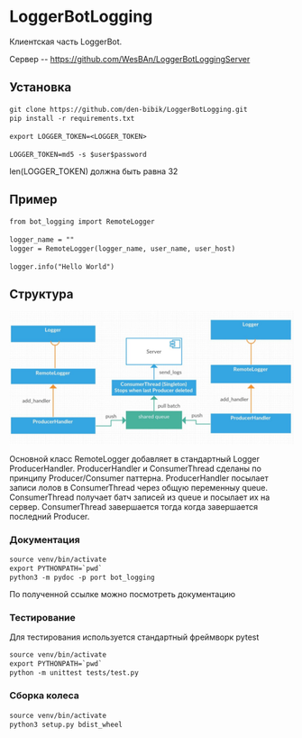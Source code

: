 LoggerBotLogging
============================

Клиентская часть LoggerBot.

Сервер  -- https://github.com/WesBAn/LoggerBotLoggingServer

Установка
------------
    git clone https://github.com/den-bibik/LoggerBotLogging.git
    pip install -r requirements.txt

    export LOGGER_TOKEN=<LOGGER_TOKEN>
    
    LOGGER_TOKEN=md5 -s $user$password

len(LOGGER_TOKEN) должна быть равна 32
 
Пример
------------

    from bot_logging import RemoteLogger
    
    logger_name = ""
    logger = RemoteLogger(logger_name, user_name, user_host)
    
    logger.info("Hello World")
    
 Структура
 ------------
 ![structure image](static/structure.jpg)
 
 Основной класс RemoteLogger добавляет в стандартный Logger ProducerHandler. ProducerHandler и ConsumerThread сделаны по принципу Producer/Consumer паттерна. ProducerHandler посылает записи лолов в ConsumerThread через общую переменныу queue. ConsumerThread получает батч записей из queue и посылает их на сервер. ConsumerThread завершается тогда когда завершается последний Producer.
 
 ### Документация
```
source venv/bin/activate
export PYTHONPATH=`pwd`
python3 -m pydoc -p port bot_logging
```
По полученной ссылке можно посмотреть документацию

### Тестирование
Для тестирования используется стандартный фреймворк pytest
```
source venv/bin/activate
export PYTHONPATH=`pwd`
python -m unittest tests/test.py 
```

### Сборка колеса
```
source venv/bin/activate
python3 setup.py bdist_wheel